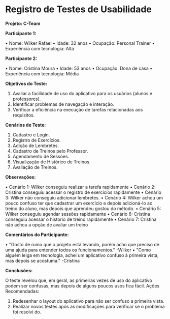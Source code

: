 # Registro de Testes de Usabilidade

**Projeto: C-Team**

**Participante 1:** 

• Nome: Wilker Rafael 
• Idade: 32 anos 
• Ocupação: Personal Trainer 
• Experiência com tecnologia: Alta 

**Participante 2:**

• Nome: Cristina Moura 
• Idade: 53 anos 
• Ocupação: Dona de casa 
• Experiência com tecnologia: Média 

**Objetivos do Teste:**

1. Avaliar a facilidade de uso do aplicativo para os usuários (alunos e professores).  
2. Identificar problemas de navegação e interação.  
3. Verificar a eficiência na execução de tarefas relacionadas aos requisitos.
   
**Cenários de Teste:**

1. Cadastro e Login. 
2. Registro de Exercícios. 
3. Adição de Lembretes. 
4. Cadastro de Treinos pelo Professor. 
5. Agendamento de Sessões. 
6. Visualização de Histórico de Treinos. 
7. Avaliação de Treinos.
   
**Observações:**

• Cenário 1: Wilker conseguiu realizar a tarefa rapidamente 
• Cenário 2: Cristina conseguiu acessar o registro de exercícios rapidamente 
• Cenário 3: Wilker não conseguiu adicionar lembretes. 
• Cenário 4: Wilker achou um pouco confuso ter que cadastrar um exercício e 
depois adicioná-lo ao treino do aluno, mas depois que aprendeu gostou do 
método. 
• Cenário 5: Wilker conseguiu agendar sessões rapidamente 
• Cenário 6: Cristina conseguiu acessar o historio de treino rapidamente 
• Cenário 7: Cristina não achou a opção de avaliar um treino 

**Comentários do Participante:**

• "Gosto de rumo que o projeto está levando, porém acho que preciso de uma ajuda 
para entender todos os funcionamentos." -Wilker 
• "Como alguém leiga em tecnologia, achei um aplicativo confuso à primeira vista, 
mas depois se acostuma." -Cristina

**Conclusões:**

 O teste revelou que, em geral, as primeiras vezes de uso do aplicativo 
podem ser confusas, mas depois de alguns poucos usos fica fácil. 
Ações Recomendadas: 
1. Redesenhar o layout do aplicativo para não ser confuso a primeira vista. 
2. Realizar novos testes após as modificações para verificar se o problema foi resolvi
 do.
